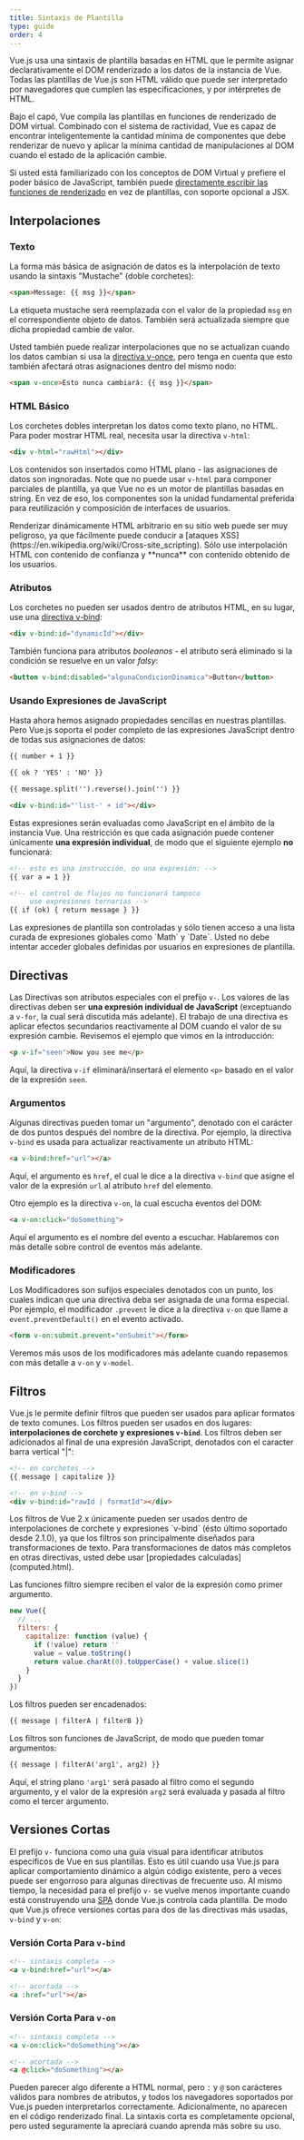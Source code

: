 ```yaml
---
title: Sintaxis de Plantilla
type: guide
order: 4
---
```


Vue.js usa una sintaxis de plantilla basadas en HTML que le permite asignar declarativamente el DOM renderizado a los datos de la instancia de Vue. Todas las plantillas de Vue.js son HTML válido que puede ser interpretado por navegadores que cumplen las especificaciones, y por intérpretes de HTML.

Bajo el capó, Vue compila las plantillas en funciones de renderizado de DOM virtual. Combinado con el sistema de ractividad, Vue es capaz de encontrar inteligentemente la cantidad mínima de componentes que debe renderizar de nuevo y aplicar la mínima cantidad de manipulaciones al DOM cuando el estado de la aplicación cambie.

Si usted está familiarizado con los conceptos de DOM Virtual y prefiere el poder básico de JavaScript, también puede [directamente escribir las funciones de renderizado](render-function.html) en vez de plantillas, con soporte opcional a JSX.

## Interpolaciones

### Texto

La forma más básica de asignación de datos es la interpolación de texto usando la sintaxis "Mustache" (doble corchetes):

``` html
<span>Message: {{ msg }}</span>
```

La etiqueta mustache será reemplazada con el valor de la propiedad `msg` en el correspondiente objeto de datos. También será actualizada siempre que dicha propiedad cambie de valor.

Usted también puede realizar interpolaciones que no se actualizan cuando los datos cambian si usa la [directiva v-once](../api/#v-once), pero tenga en cuenta que esto también afectará otras asignaciones dentro del mismo nodo:

``` html
<span v-once>Esto nunca cambiará: {{ msg }}</span>
```

### HTML Básico

Los corchetes dobles interpretan los datos como texto plano, no HTML. Para poder mostrar HTML real, necesita usar la directiva `v-html`:

``` html
<div v-html="rawHtml"></div>
```

Los contenidos son insertados como HTML plano - las asignaciones de datos son ingnoradas. Note que no puede usar `v-html` para componer parciales de plantilla, ya que Vue no es un motor de plantillas basadas en string. En vez de eso, los componentes son la unidad fundamental preferida para reutilización y composición de interfaces de usuarios.

<p class="tip">Renderizar dinámicamente HTML arbitrario en su sitio web puede ser muy peligroso, ya que fácilmente puede conducir a [ataques XSS](https://en.wikipedia.org/wiki/Cross-site_scripting). Sólo use interpolación HTML con contenido de confianza y **nunca** con contenido obtenido de los usuarios.</p>

### Atributos

Los corchetes no pueden ser usados dentro de atributos HTML, en su lugar, use una [directiva v-bind](../api/#v-bind):

``` html
<div v-bind:id="dynamicId"></div>
```

También funciona para atributos *booleanos* - el atributo será eliminado si la condición se resuelve en un valor *falsy*:

``` html
<button v-bind:disabled="algunaCondicionDinamica">Button</button>
```

### Usando Expresiones de JavaScript

Hasta ahora hemos asignado propiedades sencillas en nuestras plantillas. Pero Vue.js soporta el poder completo de las expresiones JavaScript dentro de todas sus asignaciones de datos: 

``` html
{{ number + 1 }}

{{ ok ? 'YES' : 'NO' }}

{{ message.split('').reverse().join('') }}

<div v-bind:id="'list-' + id"></div>
```

Estas expresiones serán evaluadas como JavaScript en el ámbito de la instancia Vue. Una restricción es que cada asignación puede contener únicamente **una expresión individual**, de modo que el siguiente ejemplo **no** funcionará:

``` html
<!-- esto es una instrucción, no una expresión: -->
{{ var a = 1 }}

<!-- el control de flujos no funcionará tampoco 
     use expresiones ternarias -->
{{ if (ok) { return message } }}
```

<p class="tip">Las expresiones de plantilla son controladas y sólo tienen acceso a una lista curada de expresiones globales como `Math` y `Date`. Usted no debe intentar acceder globales definidas por usuarios en expresiones de plantilla.</p>

## Directivas

Las Directivas son atributos especiales con el prefijo `v-`. Los valores de las directivas deben ser **una expresión individual de JavaScript** (exceptuando a `v-for`, la cual será discutida más adelante). El trabajo de una directiva es aplicar efectos secundarios reactivamente al DOM cuando el valor de su expresión cambie. Revisemos el ejemplo que vimos en la introducción:

``` html
<p v-if="seen">Now you see me</p>
```

Aquí, la directiva `v-if` eliminará/insertará el elemento `<p>` basado en el valor de la expresión `seen`.

### Argumentos

Algunas directivas pueden tomar un "argumento", denotado con el carácter de dos puntos después del nombre de la directiva. Por ejemplo, la directiva `v-bind` es usada para actualizar reactivamente un atributo HTML: 

``` html
<a v-bind:href="url"></a>
```

Aquí, el argumento es `href`, el cual le dice a la directiva `v-bind` que asigne el valor de la expresión `url` al atributo `href` del elemento.

Otro ejemplo es la directiva `v-on`, la cual escucha eventos del DOM:

``` html
<a v-on:click="doSomething">
```

Aquí el argumento es el nombre del evento a escuchar. Hablaremos con más detalle sobre control de eventos más adelante.

### Modificadores

Los Modificadores son sufijos especiales denotados con un punto, los cuales indican que una directiva deba ser asignada de una forma especial. Por ejemplo, el modificador `.prevent` le dice a la directiva `v-on` que llame a `event.preventDefault()` en el evento activado.

``` html
<form v-on:submit.prevent="onSubmit"></form>
```

Veremos más usos de los modificadores más adelante cuando repasemos con más detalle a `v-on` y `v-model`.

## Filtros

Vue.js le permite definir filtros que pueden ser usados para aplicar formatos de texto comunes. Los filtros pueden ser usados en dos lugares: **interpolaciones de corchete y expresiones `v-bind`**. Los filtros deben ser adicionados al final de una expresión JavaScript, denotados con el caracter barra vertical "|": 

``` html
<!-- en corchetes -->
{{ message | capitalize }}

<!-- en v-bind -->
<div v-bind:id="rawId | formatId"></div>
```

<p class="tip">Los filtros de Vue 2.x únicamente pueden ser usados dentro de interpolaciones de corchete y expresiones `v-bind` (ésto último soportado desde 2.1.0), ya que los filtros son principalmente diseñados para transformaciones de texto. Para transformaciones de datos más completos en otras directivas, usted debe usar [propiedades calculadas](computed.html).</p>

Las funciones filtro siempre reciben el valor de la expresión como primer argumento.

``` js
new Vue({
  // ...
  filters: {
    capitalize: function (value) {
      if (!value) return ''
      value = value.toString()
      return value.charAt(0).toUpperCase() + value.slice(1)
    }
  }
})
```

Los filtros pueden ser encadenados:

``` html
{{ message | filterA | filterB }}
```

Los filtros son funciones de JavaScript, de modo que pueden tomar argumentos:

``` html
{{ message | filterA('arg1', arg2) }}
```

Aquí, el string plano `'arg1'` será pasado al filtro como el segundo argumento, y el valor de la expresión `arg2` será evaluada y pasada al filtro como el tercer argumento.

## Versiones Cortas

El prefijo `v-` funciona como una guía visual para identificar atributos específicos de Vue en sus plantillas. Esto es útil cuando usa Vue.js para aplicar comportamiento dinámico a algún código existente, pero a veces puede ser engorroso para algunas directivas de frecuente uso. Al mismo tiempo, la necesidad para el prefijo `v-` se vuelve menos importante cuando está construyendo una [SPA](https://en.wikipedia.org/wiki/Single-page_application) donde Vue.js controla cada plantilla. De modo que Vue.js ofrece versiones cortas para dos de las directivas más usadas, `v-bind` y `v-on`:

### Versión Corta Para `v-bind` 

``` html
<!-- sintaxis completa -->
<a v-bind:href="url"></a>

<!-- acortada -->
<a :href="url"></a>
```


### Versión Corta Para `v-on`

``` html
<!-- sintaxis completa -->
<a v-on:click="doSomething"></a>

<!-- acortada -->
<a @click="doSomething"></a>
```

Pueden parecer algo diferente a HTML normal, pero `:` y `@` son carácteres válidos para nombres de atributos, y todos los navegadores soportados por Vue.js pueden interpretarlos correctamente. Adicionalmente, no aparecen en el código renderizado final. La sintaxis corta es completamente opcional, pero usted seguramente la apreciará cuando aprenda más sobre su uso.
